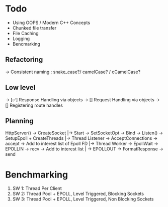 # Todo

+ Using OOPS / Modern C++ Concepts
+ Chunked file transfer
+ File Caching
+ Logging 
+ Bencmarking


## Refactoring

-> Consistent naming : snake_case?/ camelCase? / cCamelCase?


## Low level

-> [✅] Response Handling via objects
-> [] Request Handling via objects
-> [] Registering route handles


## Planning
HttpServer() -> CreateSocket
|-> Start -> SetSocketOpt -> Bind -> Listen() -> SetupEpoll + CreateThreads
|-> Thread Listener -> AcceptConnections -> accept -> Add to interest list of Epoll FD
|-> Thread Worker -> EpollWait -> EPOLLIN -> recv -> Add to interest list
                             | -> EPOLLOUT -> FormatResponse -> send

# Benchmarking

1. SW 1: Thread Per Client
2. SW 2: Thread Pool + EPOLL, Level Triggered, Blocking Sockets
3. SW 3: Thread Pool + EPOLL, Level Triggered, Non Blocking Sockets
